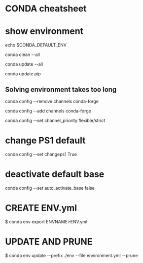 CONDA cheatsheet
================

# show environment
echo $CONDA_DEFAULT_ENV

conda clean --all 

conda update --all

conda update pip

Solving environment takes too long 
----------------------------------

conda config --remove channels conda-forge

conda config --add channels conda-forge

conda config --set channel_priority flexible/strict

# change PS1 default

conda config --set changeps1 True

# deactivate default base

conda config --set auto_activate_base false


# CREATE ENV.yml

$ conda env export ENVNAME>ENV.yml

# UPDATE AND PRUNE

$ conda env update --prefix ./env --file environment.yml  --prune
